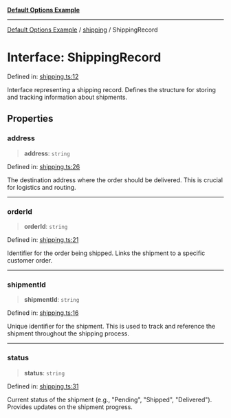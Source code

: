 [**Default Options Example**](../../README.md)

***

[Default Options Example](../../modules.md) / [shipping](../README.md) / ShippingRecord

# Interface: ShippingRecord

Defined in: [shipping.ts:12](https://github.com/typedoc2md/dummy-typescript-api/blob/main/src/shipping.ts#L12)

Interface representing a shipping record.
Defines the structure for storing and tracking information about shipments.

## Properties

### address

> **address**: `string`

Defined in: [shipping.ts:26](https://github.com/typedoc2md/dummy-typescript-api/blob/main/src/shipping.ts#L26)

The destination address where the order should be delivered. This is crucial for logistics and routing.

***

### orderId

> **orderId**: `string`

Defined in: [shipping.ts:21](https://github.com/typedoc2md/dummy-typescript-api/blob/main/src/shipping.ts#L21)

Identifier for the order being shipped. Links the shipment to a specific customer order.

***

### shipmentId

> **shipmentId**: `string`

Defined in: [shipping.ts:16](https://github.com/typedoc2md/dummy-typescript-api/blob/main/src/shipping.ts#L16)

Unique identifier for the shipment. This is used to track and reference the shipment throughout the shipping process.

***

### status

> **status**: `string`

Defined in: [shipping.ts:31](https://github.com/typedoc2md/dummy-typescript-api/blob/main/src/shipping.ts#L31)

Current status of the shipment (e.g., "Pending", "Shipped", "Delivered"). Provides updates on the shipment progress.
